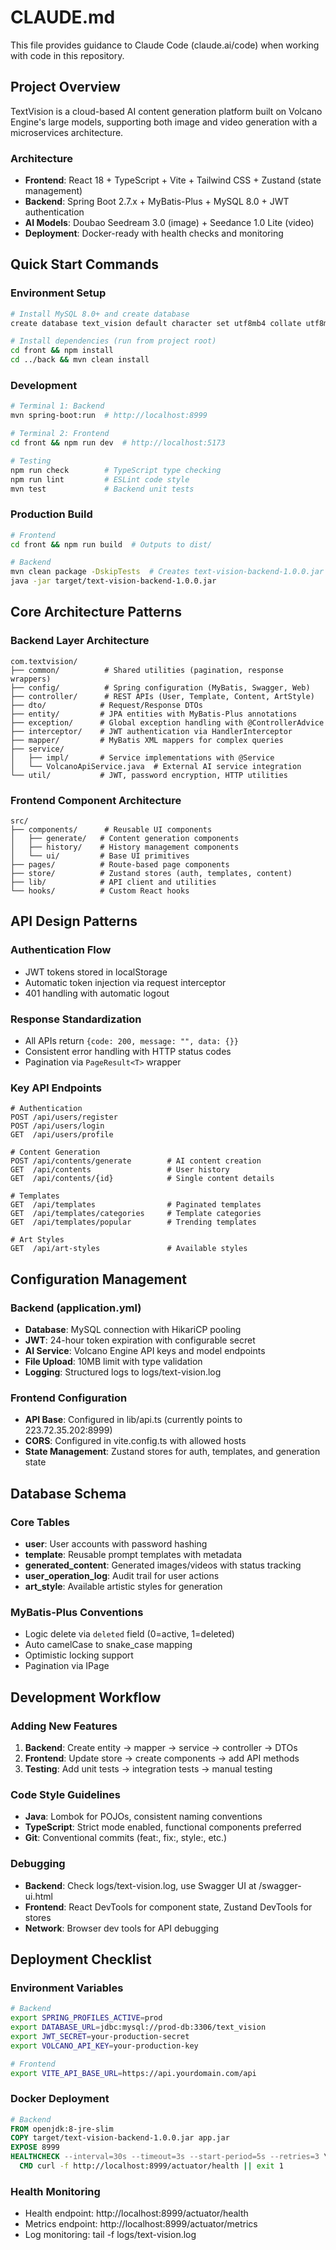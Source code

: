 # CLAUDE.md

This file provides guidance to Claude Code (claude.ai/code) when working with code in this repository.

## Project Overview

TextVision is a cloud-based AI content generation platform built on Volcano Engine's large models, supporting both image and video generation with a microservices architecture.

### Architecture
- **Frontend**: React 18 + TypeScript + Vite + Tailwind CSS + Zustand (state management)
- **Backend**: Spring Boot 2.7.x + MyBatis-Plus + MySQL 8.0 + JWT authentication
- **AI Models**: Doubao Seedream 3.0 (image) + Seedance 1.0 Lite (video)
- **Deployment**: Docker-ready with health checks and monitoring

## Quick Start Commands

### Environment Setup
```bash
# Install MySQL 8.0+ and create database
create database text_vision default character set utf8mb4 collate utf8mb4_unicode_ci;

# Install dependencies (run from project root)
cd front && npm install
cd ../back && mvn clean install
```

### Development
```bash
# Terminal 1: Backend
mvn spring-boot:run  # http://localhost:8999

# Terminal 2: Frontend
cd front && npm run dev  # http://localhost:5173

# Testing
npm run check        # TypeScript type checking
npm run lint         # ESLint code style
mvn test             # Backend unit tests
```

### Production Build
```bash
# Frontend
cd front && npm run build  # Outputs to dist/

# Backend
mvn clean package -DskipTests  # Creates text-vision-backend-1.0.0.jar
java -jar target/text-vision-backend-1.0.0.jar
```

## Core Architecture Patterns

### Backend Layer Architecture
```
com.textvision/
├── common/          # Shared utilities (pagination, response wrappers)
├── config/          # Spring configuration (MyBatis, Swagger, Web)
├── controller/      # REST APIs (User, Template, Content, ArtStyle)
├── dto/            # Request/Response DTOs
├── entity/         # JPA entities with MyBatis-Plus annotations
├── exception/      # Global exception handling with @ControllerAdvice
├── interceptor/    # JWT authentication via HandlerInterceptor
├── mapper/         # MyBatis XML mappers for complex queries
├── service/        
│   ├── impl/       # Service implementations with @Service
│   └── VolcanoApiService.java  # External AI service integration
└── util/           # JWT, password encryption, HTTP utilities
```

### Frontend Component Architecture
```
src/
├── components/      # Reusable UI components
│   ├── generate/   # Content generation components
│   ├── history/    # History management components
│   └── ui/         # Base UI primitives
├── pages/          # Route-based page components
├── store/          # Zustand stores (auth, templates, content)
├── lib/            # API client and utilities
└── hooks/          # Custom React hooks
```

## API Design Patterns

### Authentication Flow
- JWT tokens stored in localStorage
- Automatic token injection via request interceptor
- 401 handling with automatic logout

### Response Standardization
- All APIs return `{code: 200, message: "", data: {}}`
- Consistent error handling with HTTP status codes
- Pagination via `PageResult<T>` wrapper

### Key API Endpoints
```
# Authentication
POST /api/users/register
POST /api/users/login
GET  /api/users/profile

# Content Generation
POST /api/contents/generate        # AI content creation
GET  /api/contents                 # User history
GET  /api/contents/{id}            # Single content details

# Templates
GET  /api/templates                # Paginated templates
GET  /api/templates/categories     # Template categories
GET  /api/templates/popular        # Trending templates

# Art Styles
GET  /api/art-styles               # Available styles
```

## Configuration Management

### Backend (application.yml)
- **Database**: MySQL connection with HikariCP pooling
- **JWT**: 24-hour token expiration with configurable secret
- **AI Service**: Volcano Engine API keys and model endpoints
- **File Upload**: 10MB limit with type validation
- **Logging**: Structured logs to logs/text-vision.log

### Frontend Configuration
- **API Base**: Configured in lib/api.ts (currently points to 223.72.35.202:8999)
- **CORS**: Configured in vite.config.ts with allowed hosts
- **State Management**: Zustand stores for auth, templates, and generation state

## Database Schema

### Core Tables
- **user**: User accounts with password hashing
- **template**: Reusable prompt templates with metadata
- **generated_content**: Generated images/videos with status tracking
- **user_operation_log**: Audit trail for user actions
- **art_style**: Available artistic styles for generation

### MyBatis-Plus Conventions
- Logic delete via `deleted` field (0=active, 1=deleted)
- Auto camelCase to snake_case mapping
- Optimistic locking support
- Pagination via IPage<T>

## Development Workflow

### Adding New Features
1. **Backend**: Create entity → mapper → service → controller → DTOs
2. **Frontend**: Update store → create components → add API methods
3. **Testing**: Add unit tests → integration tests → manual testing

### Code Style Guidelines
- **Java**: Lombok for POJOs, consistent naming conventions
- **TypeScript**: Strict mode enabled, functional components preferred
- **Git**: Conventional commits (feat:, fix:, style:, etc.)

### Debugging
- **Backend**: Check logs/text-vision.log, use Swagger UI at /swagger-ui.html
- **Frontend**: React DevTools for component state, Zustand DevTools for stores
- **Network**: Browser dev tools for API debugging

## Deployment Checklist

### Environment Variables
```bash
# Backend
export SPRING_PROFILES_ACTIVE=prod
export DATABASE_URL=jdbc:mysql://prod-db:3306/text_vision
export JWT_SECRET=your-production-secret
export VOLCANO_API_KEY=your-production-key

# Frontend
export VITE_API_BASE_URL=https://api.yourdomain.com/api
```

### Docker Deployment
```dockerfile
# Backend
FROM openjdk:8-jre-slim
COPY target/text-vision-backend-1.0.0.jar app.jar
EXPOSE 8999
HEALTHCHECK --interval=30s --timeout=3s --start-period=5s --retries=3 \
  CMD curl -f http://localhost:8999/actuator/health || exit 1
```

### Health Monitoring
- Health endpoint: http://localhost:8999/actuator/health
- Metrics endpoint: http://localhost:8999/actuator/metrics
- Log monitoring: tail -f logs/text-vision.log